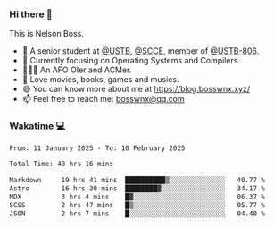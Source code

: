 ### Hi there 👋

<!--
**bosswnx/bosswnx** is a ✨ _special_ ✨ repository because its `README.md` (this file) appears on your GitHub profile.

Here are some ideas to get you started:

- 🔭 I’m currently working on ...
- 🌱 I’m currently learning ...
- 👯 I’m looking to collaborate on ...
- 🤔 I’m looking for help with ...
- 💬 Ask me about ...
- 📫 How to reach me: ...
- 😄 Pronouns: ...
- ⚡ Fun fact: ...
-->

This is Nelson Boss.

- 🏫 A senior student at [@USTB](https://www.ustb.edu.cn/), [@SCCE](https://scce.ustb.edu.cn/), member of [@USTB-806](https://ustb-806.github.io/).
- 🌱 Currently focusing on Operating Systems and Compilers.
- 🧑🏻‍💻 An AFO OIer and ACMer.
- 🥰 Love movies, books, games and musics.
- 😄 You can know more about me at https://blog.bosswnx.xyz/
- 📫 Feel free to reach me: bosswnx@qq.com

### Wakatime 💻

<!--START_SECTION:waka-->

```txt
From: 11 January 2025 - To: 10 February 2025

Total Time: 48 hrs 16 mins

Markdown     19 hrs 41 mins  ██████████▒░░░░░░░░░░░░░░   40.77 %
Astro        16 hrs 30 mins  ████████▓░░░░░░░░░░░░░░░░   34.17 %
MDX          3 hrs 4 mins    █▓░░░░░░░░░░░░░░░░░░░░░░░   06.37 %
SCSS         2 hrs 47 mins   █▒░░░░░░░░░░░░░░░░░░░░░░░   05.77 %
JSON         2 hrs 7 mins    █░░░░░░░░░░░░░░░░░░░░░░░░   04.40 %
```

<!--END_SECTION:waka-->
